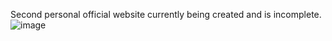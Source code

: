 Second personal official website currently being created and is incomplete.
![image](https://github.com/user-attachments/assets/0c948234-6fac-4ae8-acf8-f7a8d22339f0)
